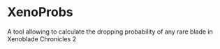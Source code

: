 # XenoProbs
A tool allowing to calculate the dropping probability of any rare blade in Xenoblade Chronicles 2
